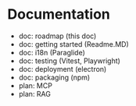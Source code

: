 # Documentation

- doc: roadmap (this doc)
- doc: getting started (Readme.MD)
- doc: i18n (Paraglide)
- doc: testing (Vitest, Playwright)
- doc: deployment (electron)
- doc: packaging (npm)
- plan: MCP
- plan: RAG
